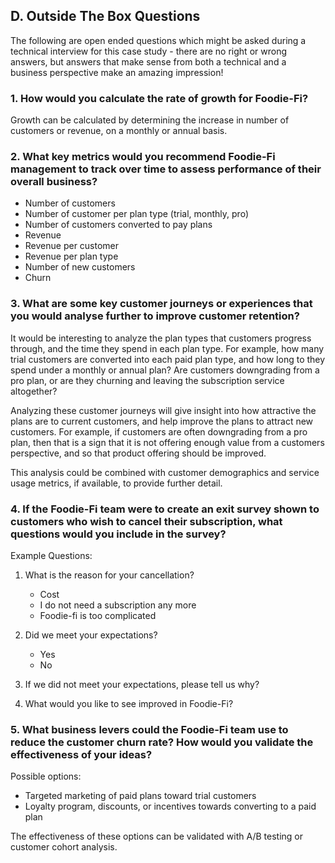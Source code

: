 ## D. Outside The Box Questions

The following are open ended questions which might be asked during a technical interview for this case study - there are no right or wrong answers, but answers that make sense from both a technical and a business perspective make an amazing impression!

### 1. How would you calculate the rate of growth for Foodie-Fi?

Growth can be calculated by determining the increase in number of customers or revenue, on a monthly or annual basis.

### 2. What key metrics would you recommend Foodie-Fi management to track over time to assess performance of their overall business?

- Number of customers
- Number of customer per plan type (trial, monthly, pro)
- Number of customers converted to pay plans
- Revenue
- Revenue per customer
- Revenue per plan type
- Number of new customers
- Churn


### 3. What are some key customer journeys or experiences that you would analyse further to improve customer retention?

It would be interesting to analyze the plan types that customers progress through, and the time they spend in each plan type. For example, how many trial customers are converted into each paid plan type, and how long to they spend under a monthly or annual plan? Are customers downgrading from a pro plan, or are they churning and leaving the subscription service altogether?

Analyzing these customer journeys will give insight into how attractive the plans are to current customers, and help improve the plans to attract new customers. For example, if customers are often downgrading from a pro plan, then that is a sign that it is not offering enough value from a customers perspective, and so that product offering should be improved.

This analysis could be combined with customer demographics and service usage metrics, if available, to provide further detail.

### 4. If the Foodie-Fi team were to create an exit survey shown to customers who wish to cancel their subscription, what questions would you include in the survey?

Example Questions:

1. What is the reason for your cancellation?
    - Cost
    - I do not need a subscription any more
    - Foodie-fi is too complicated

2. Did we meet your expectations?
    - Yes
    - No

3. If we did not meet your expectations, please tell us why?

4. What would you like to see improved in Foodie-Fi?

### 5. What business levers could the Foodie-Fi team use to reduce the customer churn rate? How would you validate the effectiveness of your ideas?

Possible options:

- Targeted marketing of paid plans toward trial customers
- Loyalty program, discounts, or incentives towards converting to a paid plan

The effectiveness of these options can be validated with A/B testing or customer cohort analysis.